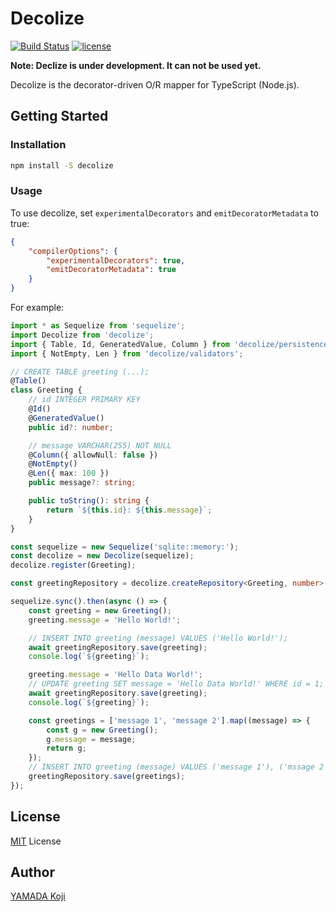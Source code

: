 # Decolize

[![Build Status](https://travis-ci.org/kou64yama/decolize.svg?branch=master)](https://travis-ci.org/kou64yama/decolize)
[![license](https://img.shields.io/github/license/kou64yama/decolize.svg)](./LICENSE)

**Note: Declize is under development. It can not be used yet.**

Decolize is the decorator-driven O/R mapper for TypeScript (Node.js).

## Getting Started

### Installation

```sh
npm install -S decolize
```

### Usage

To use decolize, set `experimentalDecorators` and `emitDecoratorMetadata` to true:

```json
{
    "compilerOptions": {
        "experimentalDecorators": true,
        "emitDecoratorMetadata": true
    }
}
```

For example:

```ts
import * as Sequelize from 'sequelize';
import Decolize from 'decolize';
import { Table, Id, GeneratedValue, Column } from 'decolize/persistences';
import { NotEmpty, Len } from 'decolize/validators';

// CREATE TABLE greeting (...);
@Table()
class Greeting {
    // id INTEGER PRIMARY KEY
    @Id()
    @GeneratedValue()
    public id?: number;

    // message VARCHAR(255) NOT NULL
    @Column({ allowNull: false })
    @NotEmpty()
    @Len({ max: 100 })
    public message?: string;

    public toString(): string {
        return `${this.id}: ${this.message}`;
    }
}

const sequelize = new Sequelize('sqlite::memory:');
const decolize = new Decolize(sequelize);
decolize.register(Greeting);

const greetingRepository = decolize.createRepository<Greeting, number>(Greeting);

sequelize.sync().then(async () => {
    const greeting = new Greeting();
    greeting.message = 'Hello World!';

    // INSERT INTO greeting (message) VALUES ('Hello World!');
    await greetingRepository.save(greeting);
    console.log(`${greeting}`);

    greeting.message = 'Hello Data World!';
    // UPDATE greeting SET message = 'Hello Data World!' WHERE id = 1;
    await greetingRepository.save(greeting);
    console.log(`${greeting}`);

    const greetings = ['message 1', 'message 2'].map((message) => {
        const g = new Greeting();
        g.message = message;
        return g;
    });
    // INSERT INTO greeting (message) VALUES ('message 1'), ('mssage 2');
    greetingRepository.save(greetings);
});
```

## License

[MIT](./LICENSE) License

## Author

[YAMADA Koji](https://github.com/kou64yama)
